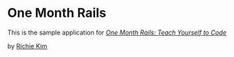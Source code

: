 # One Month Rails

This is the sample application for 
[*One Month Rails: Teach Yourself to Code*](http://onemonthrails.com)

by [Richie Kim](http://mattangriffel.com)